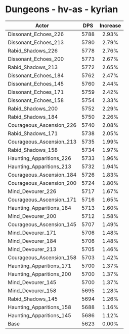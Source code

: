 # Dungeons - hv-as - kyrian
| Actor | DPS | Increase |
|---|:---:|:---:|
|Dissonant_Echoes_226|5788|2.93%|
|Dissonant_Echoes_213|5780|2.79%|
|Rabid_Shadows_226|5778|2.76%|
|Dissonant_Echoes_200|5773|2.67%|
|Rabid_Shadows_213|5772|2.65%|
|Dissonant_Echoes_184|5762|2.47%|
|Dissonant_Echoes_145|5760|2.44%|
|Dissonant_Echoes_171|5759|2.42%|
|Dissonant_Echoes_158|5754|2.33%|
|Rabid_Shadows_200|5752|2.29%|
|Rabid_Shadows_184|5750|2.26%|
|Courageous_Ascension_226|5740|2.08%|
|Rabid_Shadows_171|5738|2.05%|
|Courageous_Ascension_213|5735|1.99%|
|Rabid_Shadows_158|5734|1.97%|
|Haunting_Apparitions_226|5733|1.96%|
|Haunting_Apparitions_213|5732|1.94%|
|Courageous_Ascension_184|5726|1.83%|
|Courageous_Ascension_200|5724|1.80%|
|Mind_Devourer_226|5717|1.67%|
|Courageous_Ascension_171|5716|1.65%|
|Haunting_Apparitions_184|5713|1.60%|
|Mind_Devourer_200|5712|1.58%|
|Courageous_Ascension_145|5707|1.49%|
|Mind_Devourer_171|5706|1.48%|
|Mind_Devourer_184|5706|1.48%|
|Mind_Devourer_213|5705|1.46%|
|Courageous_Ascension_158|5703|1.42%|
|Haunting_Apparitions_171|5700|1.37%|
|Haunting_Apparitions_200|5700|1.37%|
|Mind_Devourer_145|5700|1.37%|
|Mind_Devourer_158|5695|1.28%|
|Rabid_Shadows_145|5694|1.26%|
|Haunting_Apparitions_158|5688|1.16%|
|Haunting_Apparitions_145|5686|1.12%|
|Base|5623|0.00%|
